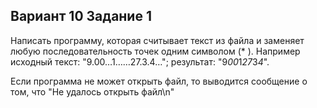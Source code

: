 ## Вариант 10 Задание 1
Написать программу, которая считывает текст из файла и заменяет любую последовательность точек одним символом (* ).
Например исходный текст: "9.00…1……27.3.4…"; результат: "9*00*1*27*3*4*".

Если программа не может открыть файл, то выводится сообщение о том, что "Не удалось открыть файл\n"
